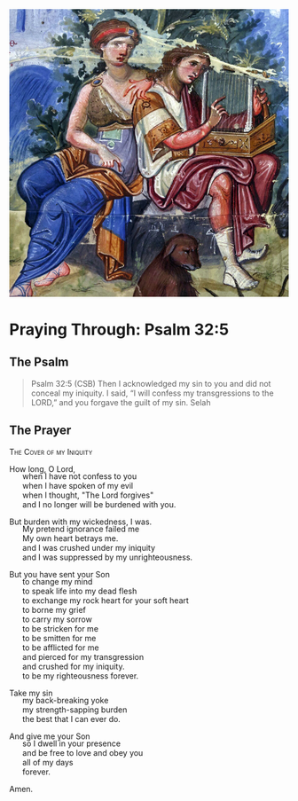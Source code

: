 <img class="intro-right" src="../images/art-paris-psalter.jpg">

<style>
  li {list-style-type: none;}
  p + ul {
    margin-top: -18px;
}
</style>

# Praying Through: Psalm 32:5

## The Psalm

>Psalm 32:5 (CSB)   Then I acknowledged my sin to you and did not conceal my iniquity. I said, “I will confess my transgressions to the LORD,” and you forgave the guilt of my sin. Selah

## The Prayer

<div style="font-variant: small-caps;">The Cover of my Iniquity</div>

How long, O Lord,
* when I have not confess to you
* when I have spoken of my evil
* when I thought, "The Lord forgives"
* and I no longer will be burdened with you.
 
But burden with my wickedness, I was.
* My pretend ignorance failed me
* My own heart betrays me.
* and I was crushed under my iniquity
* and I was suppressed by my unrighteousness.
 
But you have sent your Son
* to change my mind
* to speak life into my dead flesh
* to exchange my rock heart for your soft heart
* to borne my grief
* to carry my sorrow
* to be stricken for me
* to be smitten for me
* to be afflicted for me
* and pierced for my transgression
* and crushed for my iniquity.
* to be my righteousness forever.
 
Take my sin
* my back-breaking yoke
* my strength-sapping burden
* the best that I can ever do.
 
And give me your Son
* so I dwell in your presence
* and be free to love and obey you
* all of my days
* forever.
 
Amen.
